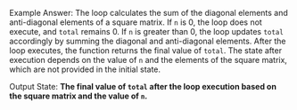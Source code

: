 Example Answer: 
The loop calculates the sum of the diagonal elements and anti-diagonal elements of a square matrix. If `n` is 0, the loop does not execute, and `total` remains 0. If `n` is greater than 0, the loop updates `total` accordingly by summing the diagonal and anti-diagonal elements. After the loop executes, the function returns the final value of `total`. The state after execution depends on the value of `n` and the elements of the square matrix, which are not provided in the initial state.

Output State: **The final value of `total` after the loop execution based on the square matrix and the value of `n`.**